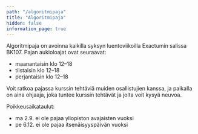 ```yaml
---
path: "/algoritmipaja"
title: "Algoritmipaja"
hidden: false
information_page: true
---
```


Algoritmipaja on avoinna kaikilla syksyn luentoviikoilla
Exactumin salissa BK107. Pajan aukioloajat ovat seuraavat:

- maanantaisin klo 12&ndash;18
- tiistaisin klo 12&ndash;18
- perjantaisin klo 12&ndash;18

Voit ratkoa pajassa kurssin tehtäviä muiden osallistujien kanssa,
ja paikalla on aina ohjaaja, joka tuntee kurssin tehtävät
ja jolta voit kysyä neuvoa.

Poikkeusaikataulut:

- ma 2.9. ei ole pajaa yliopiston avajaisten vuoksi
- pe 6.12. ei ole pajaa itsenäisyyspäivän vuoksi
